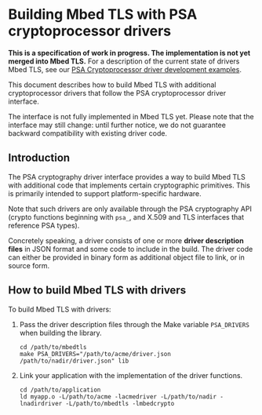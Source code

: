 Building Mbed TLS with PSA cryptoprocessor drivers
==================================================

**This is a specification of work in progress. The implementation is not yet merged into Mbed TLS.**
For a description of the current state of drivers Mbed TLS, see our [PSA Cryptoprocessor driver development examples](../psa-driver-example-and-guide.html).

This document describes how to build Mbed TLS with additional cryptoprocessor drivers that follow the PSA cryptoprocessor driver interface.

The interface is not fully implemented in Mbed TLS yet. Please note that the interface may still change: until further notice, we do not guarantee backward compatibility with existing driver code.

## Introduction

The PSA cryptography driver interface provides a way to build Mbed TLS with additional code that implements certain cryptographic primitives. This is primarily intended to support platform-specific hardware.

Note that such drivers are only available through the PSA cryptography API (crypto functions beginning with `psa_`, and X.509 and TLS interfaces that reference PSA types).

Concretely speaking, a driver consists of one or more **driver description files** in JSON format and some code to include in the build. The driver code can either be provided in binary form as additional object file to link, or in source form.

## How to build Mbed TLS with drivers

To build Mbed TLS with drivers:

1. Pass the driver description files through the Make variable `PSA_DRIVERS` when building the library.

    ```
    cd /path/to/mbedtls
    make PSA_DRIVERS="/path/to/acme/driver.json /path/to/nadir/driver.json" lib
    ```

2. Link your application with the implementation of the driver functions.

    ```
    cd /path/to/application
    ld myapp.o -L/path/to/acme -lacmedriver -L/path/to/nadir -lnadirdriver -L/path/to/mbedtls -lmbedcrypto
    ```

<!-- TODO: what if the driver is provided as C source code? -->

<!-- TODO: what about additional include files? -->
